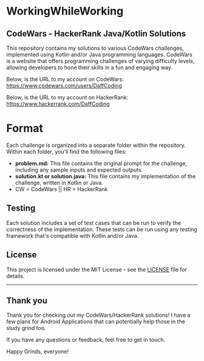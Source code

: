 # WorkingWhileWorking 

## CodeWars - HackerRank Java/Kotlin Solutions

This repository contains my solutions to various CodeWars challenges, implemented using Kotlin and/or Java programming languages. CodeWars is a website that offers programming challenges of varying difficulty levels, allowing developers to hone their skills in a fun and engaging way.

Below, is the URL to my account on CodeWars:
  https://www.codewars.com/users/DaffCoding 

Below, is the URL to my account on HackerRank:
  https://www.hackerrank.com/DaffCoding
  
# Format

Each challenge is organized into a separate folder within the repository. Within each folder, you'll find the following files:

- **problem.md:** This file contains the original prompt for the challenge, including any sample inputs and expected outputs.
- **solution.kt or solution.java:** This file contains my implementation of the challenge, written in Kotlin or Java.
- CW = CodeWars || HR = HackerRank


## Testing

Each solution includes a set of test cases that can be run to verify the correctness of the implementation. These tests can be run using any testing framework that's compatible with Kotlin and/or Java.

## License

This project is licensed under the MIT License - see the [LICENSE](LICENSE) file for details.


---

## Thank you 

Thank you for checking out my CodeWars/HackerRank solutions! I have a few plans for Android Applications that can potentially help those in the study grind too.

If you have any questions or feedback, feel free to get in touch. 

Happy Grinds, everyone!
